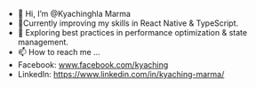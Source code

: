 - 👋 Hi, I’m @Kyachinghla Marma
- 🌱Currently improving my skills in React Native & TypeScript.
- 🚀 Exploring best practices in performance optimization & state management.
- 📫 How to reach me ...
- Facebook: www.facebook.com/kyaching
- LinkedIn: https://www.linkedin.com/in/kyaching-marma/

<!---
Kyaching/Kyaching is a ✨ special ✨ repository because its `README.md` (this file) appears on your GitHub profile.
You can click the Preview link to take a look at your changes.
--->
